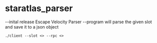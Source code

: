 # staratlas_parser
--inital release Escape Velocity Parser
--program will parse the given slot and save it to a json object

``` ./client --slot <> --rpc <> ```
